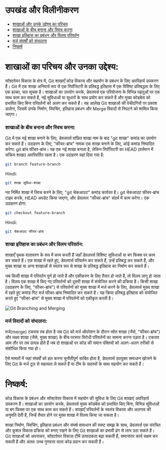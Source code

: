 # उपखंड और विलीनीकरण

- [शाखाओं और उनके उद्देश्य का परिचय](#introduction-to-branches-and-their-purpose)
- [शाखाओं के बीच बनाना और स्विच करना](#creating-and-switching-between-branches)
- [शाखा इतिहास का प्रबंधन और विलय परिवर्तन](#managing-branch-history-and-merging-changes)
- [मर्ज संघर्षों को संभालना](#handling-merge-conflicts)
- [निष्कर्ष](#conclusion)

# शाखाओं का परिचय और उनका उद्देश्य:

सॉफ़्टवेयर विकास के क्षेत्र में, Git शाखाएँ कोड विकास और सहयोग के प्रबंधन के लिए अपरिहार्य उपकरण हैं। Git में एक शाखा अनिवार्य रूप से एक रिपॉजिटरी के प्रतिबद्ध इतिहास में एक विशिष्ट प्रतिबद्धता के लिए एक हल्का, चल सूचक है। शाखाओं का उपयोग करके, डेवलपर्स एक परियोजना के विभिन्न पहलुओं पर एक साथ काम कर सकते हैं, नई सुविधाओं या सुधारों के साथ प्रयोग कर सकते हैं और मुख्य कोडबेस को प्रभावित किए बिना परिवर्तनों को अलग कर सकते हैं। यह आलेख Git शाखाओं की पेचीदगियों पर प्रकाश डालेगा, जिसमें उनके निर्माण, स्विचिंग, इतिहास प्रबंधन और Merge विवादों से निपटने को शामिल किया जाएगा।

### शाखाओं के बीच बनाना और स्विच करना:

Git में एक नई शाखा बनाने के लिए, डेवलपर्स वांछित शाखा नाम के बाद "git शाखा" कमांड का उपयोग कर सकते हैं। उदाहरण के लिए, "फीचर-ब्रांच" नामक एक शाखा बनाने के लिए, कोई कमांड निष्पादित करेगा: git ब्रांच फीचर-ब्रांच। यह एक नई शाखा बनाता है, लेकिन रिपॉजिटरी का HEAD (वर्तमान में सक्रिय शाखा) अपरिवर्तित रहता है। एक उदाहरण यहां दिया गया है:

```bash
git branch feature-branch
```
Hindi:

```bash
git शाखा सुविधा-शाखा
```

नव निर्मित शाखा में स्विच करने के लिए, "git चेकआउट" कमांड कार्यरत है। git चेकआउट फीचर-ब्रांच टाइप करके, HEAD अपडेट किया जाएगा, और डेवलपर "फीचर-ब्रांच" संदर्भ में काम करेगा। एक उदाहरण होगा:

```bash
git checkout feature-branch
```
Hindi:

```bash
git चेकआउट फीचर-ब्रांच
```

### शाखा इतिहास का प्रबंधन और विलय परिवर्तन:

शाखाएँ पृथक वातावरण के रूप में काम करती हैं जहाँ डेवलपर्स विशिष्ट सुविधाओं या बग फिक्स पर काम कर सकते हैं। एक शाखा में रहते हुए, डेवलपर्स परिवर्तन कर सकते हैं, उन्हें प्रतिबद्ध कर सकते हैं, और मुख्य शाखा या अन्य शाखाओं से स्वतंत्र रूप से शाखा के प्रतिबद्ध इतिहास का निर्माण कर सकते हैं।

जब किसी शाखा में परिवर्तन पूर्ण हो जाते हैं और एकीकरण के लिए तैयार हो जाते हैं, तो विलय लागू हो जाता है। विलय एक शाखा में किए गए परिवर्तनों को दूसरी शाखा में संयोजित करने की प्रक्रिया है। किसी शाखा (उदाहरण के लिए, "फीचर-ब्रांच") से परिवर्तनों को मुख्य शाखा में मर्ज करने के लिए, डेवलपर्स मुख्य शाखा में रहते हुए कमांड गिट मर्ज फीचर-ब्रांच निष्पादित कर सकते हैं। यह क्रिया प्रतिबद्ध इतिहास को संयोजित करते हुए "फीचर-ब्रांच" से मुख्य शाखा में परिवर्तनों को एकीकृत करती है।

![Git Branching and Merging](/./images/Part-03/branching-and-merging.png)


### मर्ज विवादों को संभालना:

मर्ज(merge) टकराव तब होता है जब Git को मर्ज ऑपरेशन के दौरान स्रोत शाखा (जैसे, "फीचर-ब्रांच") और लक्ष्य शाखा (जैसे, मुख्य शाखा) के बीच परस्पर विरोधी परिवर्तनों का सामना करना पड़ता है। टकराव आम तौर पर तब उत्पन्न होते हैं जब दो शाखाओं पर कोड की समान पंक्तियों को अलग-अलग तरीकों से संशोधित किया गया हो।

ऐसे मामलों में जहां संघर्षों को हल करना चुनौतीपूर्ण साबित होता है, डेवलपर्स उपयुक्त समाधान खोजने के लिए Git के मर्ज टूल से सहायता ले सकते हैं या टीम के सदस्यों के साथ सहयोग कर सकते हैं।

# निष्कर्ष:

कोड विकास के प्रबंधन और सॉफ्टवेयर विकास में सहयोग की सुविधा के लिए Git शाखाएं अपरिहार्य उपकरण हैं। शाखाओं का उपयोग करके, डेवलपर्स मुख्य कोडबेस को प्रभावित किए बिना, विभिन्न सुविधाओं या बग फिक्स पर एक साथ काम कर सकते हैं। शाखाएँ परिवर्तनों के स्वतंत्र विकास और अलगाव की अनुमति देती हैं, जिन्हें तैयार होने पर मुख्य शाखा में विलय किया जा सकता है।

शाखा निर्माण, स्विचिंग, इतिहास प्रबंधन और संघर्ष समाधान की स्पष्ट समझ के साथ, डेवलपर्स एक संरचित और कुशल विकास प्रक्रिया को बनाए रखने के लिए Git शाखाओं का प्रभावी ढंग से लाभ उठा सकते हैं। Git शाखाओं को अपनाकर, सॉफ़्टवेयर विकास टीमें उत्पादकता बढ़ा सकती हैं, समानांतर कार्य सक्षम कर सकती हैं और अंततः उच्च गुणवत्ता वाला कोड प्रदान कर सकती हैं।